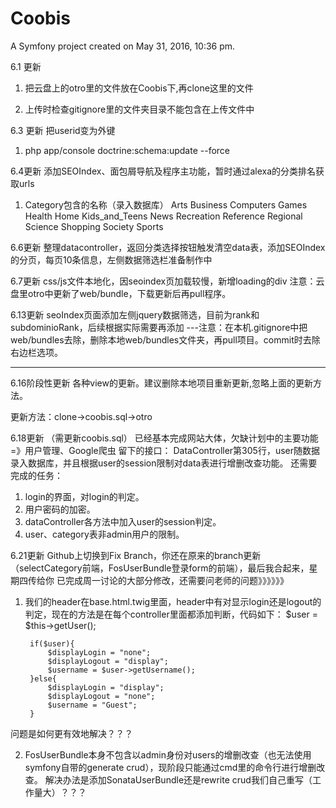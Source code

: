 Coobis
======

A Symfony project created on May 31, 2016, 10:36 pm.

6.1 更新
1. 把云盘上的otro里的文件放在Coobis下,再clone这里的文件

2. 上传时检查gitignore里的文件夹目录不能包含在上传文件中

6.3 更新
把userid变为外键

1. php app/console doctrine:schema:update --force

6.4更新
添加SEOIndex、面包屑导航及程序主功能，暂时通过alexa的分类排名获取urls

1. Category包含的名称（录入数据库）
   Arts
   Business
   Computers
   Games
   Health
   Home
   Kids_and_Teens
   News
   Recreation
   Reference
   Regional
   Science
   Shopping
   Society
   Sports

6.6更新
整理datacontroller，返回分类选择按钮触发清空data表，添加SEOIndex的分页，每页10条信息，左侧数据筛选栏准备制作中

6.7更新
css/js文件本地化，因seoindex页加载较慢，新增loading的div
注意：云盘里otro中更新了web/bundle，下载更新后再pull程序。

6.13更新
seoIndex页面添加左侧jquery数据筛选，目前为rank和subdominioRank，后续根据实际需要再添加
---注意：在本机.gitignore中把web/bundles去除，删除本地web/bundles文件夹，再pull项目。commit时去除右边栏选项。

------------------------------------------------------------------------------------------------------------------------
6.16阶段性更新
各种view的更新。建议删除本地项目重新更新,忽略上面的更新方法。

更新方法：clone->coobis.sql->otro

6.18更新 （需更新coobis.sql）
已经基本完成网站大体，欠缺计划中的主要功能=》用户管理、Google爬虫
留下的接口：
DataController第305行，user随数据录入数据库，并且根据user的session限制对data表进行增删改查功能。
还需要完成的任务：
1. login的界面，对login的判定。
2. 用户密码的加密。
3. dataController各方法中加入user的session判定。
4. user、category表非admin用户的限制。

6.21更新
Github上切换到Fix Branch，你还在原来的branch更新（selectCategory前端，FosUserBundle登录form的前端），最后我合起来，星期四传给你
已完成周一讨论的大部分修改，还需要问老师的问题》》》》》》

1. 我们的header在base.html.twig里面，header中有对显示login还是logout的判定，现在的方法是在每个controller里面都添加判断，代码如下：
        $user = $this->getUser();

        if($user){
            $displayLogin = "none";
            $displayLogout = "display";
            $username = $user->getUsername();
        }else{
            $displayLogin = "display";
            $displayLogout = "none";
            $username = "Guest";
        }
问题是如何更有效地解决？？？

2. FosUserBundle本身不包含以admin身份对users的增删改查（也无法使用symfony自带的generate crud），现阶段只能通过cmd里的命令行进行增删改查。
解决办法是添加SonataUserBundle还是rewrite crud我们自己重写（工作量大）？？？